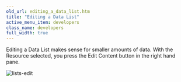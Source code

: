 ```yaml
---
old_url: editing_a_data_list.htm
title: "Editing a Data List"
active_menu_item: developers
class_name: developers
full_width: true
---
```



Editing a Data List makes sense for smaller amounts of data. With the Resource selected, you press the Edit Content button in the right hand pane.

![lists-edit](/img/docs/lists-edit.zoom82.png)

